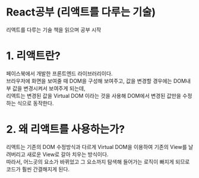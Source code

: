 # React공부 (리액트를 다루는 기술)

리액트를 다루는 기술 책을 읽으며 공부 시작

# 1. 리액트란?
페이스북에서 개발한 프론트엔드 라이브러리이다.  
브라우저에 화면을 보여줄 때 DOM을 구성해 보여주고, 값을 변경할 경우에는 DOM내부 값을 변경시켜서 보여주게 되는데,  
리액트는 변경된 값을 Virtual DOM 이라는 것을 사용해 DOM에서 변경된 값만을 수정하는 식으로 동작한다.

# 2. 왜 리액트를 사용하는가?
리액트는 기존의 DOM 수정방식과 다르게 Virtual DOM을 이용하여 기존의 View를 날려버리고 새로운 View로 갈아 치우는 방식이다.  
따라서, 어느곳의 요소가 바뀌었고 그 요소까지 탐색해 들어가는 로직이 빠지게 되므로 코드가 훨씬 간결해지게 된다.
